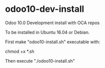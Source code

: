 # odoo10-dev-install
Odoo 10.0 Development install with OCA repos

To be installed in Ubuntu 16.04 or Debian.

First make "odoo10-install.sh" executable with:

  chmod +x *.sh

Then execute "./odoo10-install.sh"

